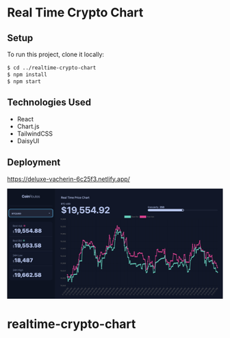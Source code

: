 # Real Time Crypto Chart

## Setup

To run this project, clone it locally:

```
$ cd ../realtime-crypto-chart
$ npm install
$ npm start
```

## Technologies Used

- React
- Chart.js
- TailwindCSS
- DaisyUI

## Deployment

https://deluxe-vacherin-6c25f3.netlify.app/

![Alt text](/public/screenshot1.png?raw=true "Optional Title")

# realtime-crypto-chart
